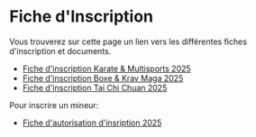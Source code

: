 # Fiche d'Inscription

Vous trouverez sur cette page un lien vers les différentes fiches d'inscription et documents.

- [Fiche d'inscription Karate & Multisports 2025](/documents/2025-Fiche-INSCRIPTION-KARATE-MULTISPORT.doc)
- [Fiche d'inscription Boxe & Krav Maga 2025](/documents/2025-Fiche-INSCRIPTION-Boxe-Krav-Maga.doc)
- [Fiche d'inscription Tai Chi Chuan 2025](/documents/2025-Fiche-INSCRIPTION-TAI-CHI-CHUAN.doc)

Pour inscrire un mineur: 
- [Fiche d'autorisation d'insription 2025](/documents/2025-DOS-Fiche-Autorisation-Inscription.doc)
